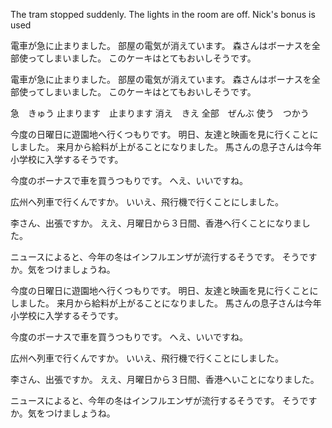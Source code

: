 The tram stopped suddenly.
The lights in the room are off.
Nick's bonus is used

電車が急に止まりました。
部屋の電気が消えています。
森さんはボーナスを全部使ってしまいました。
このケーキはとてもおいしそうです。

電車が急に止まりました。
部屋の電気が消えています。
森さんはボーナスを全部使ってしまいました。
このケーキはとてもおいしそうです。

急　きゅう
止まります　止まります
消え　きえ
全部　ぜんぶ
使う　つかう

今度の日曜日に遊園地へ行くつもりです。
明日、友達と映画を見に行くことにしました。
来月から給料が上がることになりました。
馬さんの息子さんは今年小学校に入学するそうです。

今度のボーナスで車を買うつもりです。
へえ、いいですね。

広州へ列車で行くんですか。
いいえ、飛行機で行くことにしました。

李さん、出張ですか。
ええ、月曜日から３日間、香港へ行くことになりました。

ニュースによると、今年の冬はインフルエンザが流行するそうです。
そうですか。気をつけましょうね。

今度の日曜日に遊園地へ行くつもりです。
明日、友達と映画を見に行くことにしました。
来月から給料が上がることになりました。
馬さんの息子さんは今年小学校に入学するそうです。

今度のボーナスで車を買うつもりです。
へえ、いいですね。

広州へ列車で行くんですか。
いいえ、飛行機で行くことにしました。

李さん、出張ですか。
ええ、月曜日から３日間、香港へいことになりました。

ニュースによると、今年の冬はインフルエンザが流行するそうです。
そうですか。気をつけましょうね。
